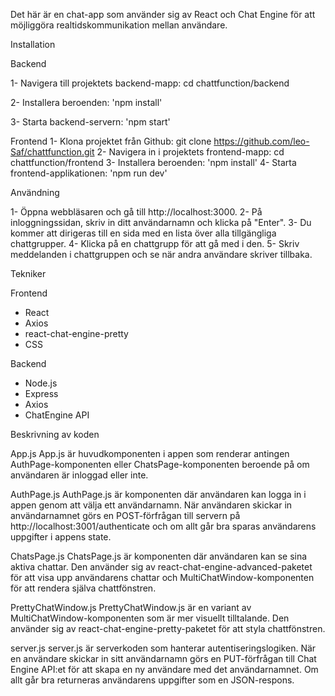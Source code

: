 Det här är en chat-app som använder sig av React och Chat Engine för att möjliggöra realtidskommunikation mellan användare.

Installation

Backend

1- Navigera till projektets backend-mapp: cd chattfunction/backend

2- Installera beroenden: 'npm install'

3- Starta backend-servern: 'npm start'

Frontend
1- Klona projektet från Github: git clone https://github.com/leo-Saf/chattfunction.git
2- Navigera in i projektets frontend-mapp: cd chattfunction/frontend
3- Installera beroenden: 'npm install'
4- Starta frontend-applikationen: 'npm run dev'

Användning

1- Öppna webbläsaren och gå till http://localhost:3000.
2- På inloggningssidan, skriv in ditt användarnamn och klicka på "Enter".
3- Du kommer att dirigeras till en sida med en lista över alla tillgängliga chattgrupper.
4- Klicka på en chattgrupp för att gå med i den.
5- Skriv meddelanden i chattgruppen och se när andra användare skriver tillbaka.

Tekniker

Frontend
* React
* Axios
* react-chat-engine-pretty
* CSS

Backend
* Node.js
* Express
* Axios
* ChatEngine API

Beskrivning av koden

App.js
App.js är huvudkomponenten i appen som renderar antingen AuthPage-komponenten eller ChatsPage-komponenten
beroende på om användaren är inloggad eller inte.

AuthPage.js
AuthPage.js är komponenten där användaren kan logga in i appen genom att välja ett användarnamn.
När användaren skickar in användarnamnet görs en POST-förfrågan till servern på http://localhost:3001/authenticate 
och om allt går bra sparas användarens uppgifter i appens state.

ChatsPage.js
ChatsPage.js är komponenten där användaren kan se sina aktiva chattar.
Den använder sig av react-chat-engine-advanced-paketet för att visa upp användarens chattar och MultiChatWindow-komponenten
för att rendera själva chattfönstren.

PrettyChatWindow.js
PrettyChatWindow.js är en variant av MultiChatWindow-komponenten som är mer visuellt tilltalande.
Den använder sig av react-chat-engine-pretty-paketet för att styla chattfönstren.

server.js
server.js är serverkoden som hanterar autentiseringslogiken.
När en användare skickar in sitt användarnamn görs en PUT-förfrågan till Chat Engine API:et för att skapa en ny användare med det användarnamnet.
Om allt går bra returneras användarens uppgifter som en JSON-respons.
